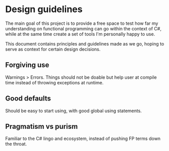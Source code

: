 # Design guidelines

The main goal of this project is to provide a free space to test how far my understanding on functional programming can go within the context of C#, while at the same time create a set of tools I'm personally happy to use.

This document contains principles and guidelines made as we go, hoping to serve as context for certain design decisions.

## Forgiving use
Warnings > Errors.
Things should not be doable but help user at compile time instead of throwing exceptions at runtime.

## Good defaults
Should be easy to start using, with good global using statements.

## Pragmatism vs purism

Familiar to the C# lingo and ecosystem, instead of pushing FP terms down the throat.